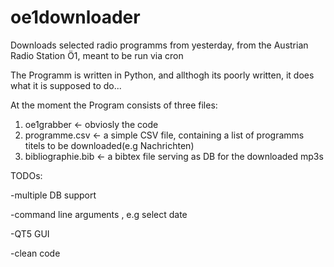 oe1downloader
=============

Downloads selected radio programms from yesterday, from the Austrian Radio Station Ö1, meant to be run via cron

The Programm is written in Python, and allthogh its poorly written, it does what it is supposed to do...

At the moment the Program consists of three files:

1. oe1grabber <- obviosly the code
2. programme.csv <- a simple CSV file, containing a list of programms titels to be downloaded(e.g Nachrichten)
3. bibliographie.bib <- a bibtex file serving as DB for the downloaded mp3s

TODOs:

-multiple DB support

-command line arguments , e.g select date

-QT5 GUI

-clean code
